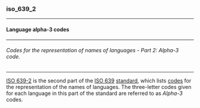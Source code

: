 ### iso_639_2



------
#### Language alpha-3 codes



------
###### Codes for the representation of names of languages - Part 2: Alpha-3 code.



------
[ISO 639-2](https://en.wikipedia.org/wiki/ISO_639-2) is the second part of the [ISO 639](https://en.wikipedia.org/wiki/ISO_639 "ISO 639") [standard](https://en.wikipedia.org/wiki/International_standard "International standard"), which lists [codes](https://en.wikipedia.org/wiki/Language_code "Language code") for the representation of the names of languages. The three-letter codes given for each language in this part of the standard are referred to as *Alpha-3* codes.